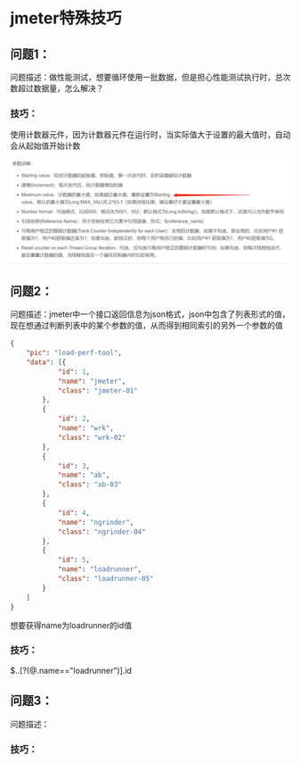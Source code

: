 # jmeter特殊技巧

## 问题1：

问题描述：做性能测试，想要循环使用一批数据，但是担心性能测试执行时，总次数超过数据量，怎么解决？

### 技巧：

使用计数器元件，因为计数器元件在运行时，当实际值大于设置的最大值时，自动会从起始值开始计数

![jmeter_2020-12-18_16-39-32](image/jmeter_2020-12-18_16-39-32.png)



## 问题2：

问题描述：jmeter中一个接口返回信息为json格式，json中包含了列表形式的值，现在想通过判断列表中的某个参数的值，从而得到相同索引的另外一个参数的值

```json
{
	"pic": "load-perf-tool",
	"data": [{
			"id": 1,
			"name": "jmeter",
			"class": "jmeter-01"
		},
		{
			"id": 2,
			"name": "wrk",
			"class": "wrk-02"
		},
		{
			"id": 3,
			"name": "ab",
			"class": "ab-03"
		},
		{
			"id": 4,
			"name": "ngrinder",
			"class": "ngrinder-04"
		},
		{
			"id": 5,
			"name": "loadrunner",
			"class": "loadrunner-05"
		}
	]
}
```

想要获得name为loadrunner的id值

### 技巧：

$..[?(@.name=="loadrunner")].id



## 问题3：

问题描述：

### 技巧：